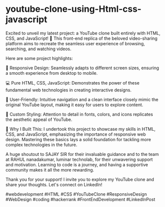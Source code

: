 # youtube-clone-using-Html-css-javascript
Excited to unveil my latest project: a YouTube clone built entirely with HTML, CSS, and JavaScript!
🚀 This front-end replica of the beloved video-sharing platform aims to recreate the seamless user experience of browsing, searching, and watching videos.

Here are some project highlights:

📱 Responsive Design: Seamlessly adapts to different screen sizes, ensuring a smooth experience from desktop to mobile.

💻 Pure HTML, CSS, JavaScript: Demonstrates the power of these fundamental web technologies in creating interactive designs.

👥 User-Friendly: Intuitive navigation and a clean interface closely mimic the original YouTube layout, making it easy for users to explore content.

🎨 Custom Styling: Attention to detail in fonts, colors, and icons replicates the aesthetic appeal of YouTube.

🌟 Why I Built This:
I undertook this project to showcase my skills in HTML, CSS, and JavaScript, emphasizing the importance of responsive web design. Mastering these basics lays a solid foundation for tackling more complex technologies in the future.

A huge shoutout to SAJAY SIR for their invaluable guidance and to the team at RAHUL nanadakumar, luminar technolab, for their unwavering support and motivation. Learning to code is a journey, and having a supportive community makes it all the more rewarding.

Thank you for your support! I invite you to explore my YouTube clone and share your thoughts. Let's connect on LinkedIn!

#webdevelopment #HTML #CSS #YouTubeClone #ResponsiveDesign #WebDesign #coding #hackerrank #FrontEndDevelopment #LinkedInPost





